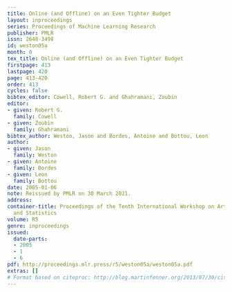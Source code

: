 ```yaml
---
title: Online (and Offline) on an Even Tighter Budget
layout: inproceedings
series: Proceedings of Machine Learning Research
publisher: PMLR
issn: 2640-3498
id: weston05a
month: 0
tex_title: Online (and Offline) on an Even Tighter Budget
firstpage: 413
lastpage: 420
page: 413-420
order: 413
cycles: false
bibtex_editor: Cowell, Robert G. and Ghahramani, Zoubin
editor:
- given: Robert G.
  family: Cowell
- given: Zoubin
  family: Ghahramani
bibtex_author: Weston, Jason and Bordes, Antoine and Bottou, Leon
author:
- given: Jason
  family: Weston
- given: Antoine
  family: Bordes
- given: Leon
  family: Bottou
date: 2005-01-06
note: Reissued by PMLR on 30 March 2021.
address:
container-title: Proceedings of the Tenth International Workshop on Artificial Intelligence
  and Statistics
volume: R5
genre: inproceedings
issued:
  date-parts:
  - 2005
  - 1
  - 6
pdf: http://proceedings.mlr.press/r5/weston05a/weston05a.pdf
extras: []
# Format based on citeproc: http://blog.martinfenner.org/2013/07/30/citeproc-yaml-for-bibliographies/
---
```

